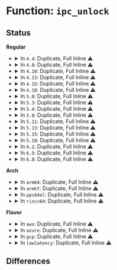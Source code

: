 # Function: <code>ipc_unlock</code>

## Status
<b>Regular</b>
<ul>
<li>
<details>
<summary>In <code>4.4</code>: Duplicate, Full Inline ⚠️</summary>

**Collision:** Static Duplication

**Inline:** Full

**Transformation:** False

**Instances:**

```
In ipc/util.c (ffffffff8132478a)
Location: ipc/util.h:183
Inline: True
Inline callers:
  - ipc/util.c:sysvipc_proc_stop
  - ipc/util.c:sysvipc_proc_next
  - ipc/util.c:ipcget
```
```
In ipc/shm.c (ffffffff81329fa3)
Location: ipc/util.h:183
Inline: True
Inline callers:
  - ipc/shm.c:shm_destroy
  - ipc/shm.c:shm_close
  - ipc/shm.c:do_shmat
```
</details>
</li>
<li>
<details>
<summary>In <code>4.8</code>: Duplicate, Full Inline ⚠️</summary>

**Collision:** Static Duplication

**Inline:** Full

**Transformation:** False

**Instances:**

```
In ipc/util.c (ffffffff8135937a)
Location: ipc/util.h:183
Inline: True
Inline callers:
  - ipc/util.c:sysvipc_proc_stop
  - ipc/util.c:sysvipc_proc_next
  - ipc/util.c:ipcget
```
```
In ipc/shm.c (ffffffff813602e9)
Location: ipc/util.h:183
Inline: True
Inline callers:
  - ipc/shm.c:do_shmat
  - ipc/shm.c:shm_close
  - ipc/shm.c:shm_destroy
```
</details>
</li>
<li>
<details>
<summary>In <code>4.10</code>: Duplicate, Full Inline ⚠️</summary>

**Collision:** Static Duplication

**Inline:** Full

**Transformation:** False

**Instances:**

```
In ipc/util.c (ffffffff8136f867)
Location: ipc/util.h:183
Inline: True
Inline callers:
  - ipc/util.c:sysvipc_proc_stop
  - ipc/util.c:sysvipc_proc_next
  - ipc/util.c:ipcget
```
```
In ipc/shm.c (ffffffff81376b00)
Location: ipc/util.h:183
Inline: True
Inline callers:
  - ipc/shm.c:do_shmat
  - ipc/shm.c:shm_close
  - ipc/shm.c:shm_destroy
```
</details>
</li>
<li>
<details>
<summary>In <code>4.13</code>: Duplicate, Full Inline ⚠️</summary>

**Collision:** Static Duplication

**Inline:** Full

**Transformation:** False

**Instances:**

```
In ipc/util.c (ffffffff81382d97)
Location: ipc/util.h:170
Inline: True
Inline callers:
  - ipc/util.c:sysvipc_proc_stop
  - ipc/util.c:sysvipc_proc_next
  - ipc/util.c:ipcget
```
```
In ipc/shm.c (ffffffff8138a6c0)
Location: ipc/util.h:170
Inline: True
Inline callers:
  - ipc/shm.c:do_shmat
  - ipc/shm.c:shm_close
  - ipc/shm.c:shm_destroy
```
</details>
</li>
<li>
<details>
<summary>In <code>4.15</code>: Duplicate, Full Inline ⚠️</summary>

**Collision:** Static Duplication

**Inline:** Full

**Transformation:** False

**Instances:**

```
In ipc/util.c (ffffffff813a6d37)
Location: ipc/util.h:184
Inline: True
Inline callers:
  - ipc/util.c:sysvipc_proc_stop
  - ipc/util.c:sysvipc_proc_next
  - ipc/util.c:ipcget
```
```
In ipc/shm.c (ffffffff813af836)
Location: ipc/util.h:184
Inline: True
Inline callers:
  - ipc/shm.c:do_shmat
  - ipc/shm.c:shm_close
  - ipc/shm.c:shm_destroy
```
</details>
</li>
<li>
<details>
<summary>In <code>4.18</code>: Duplicate, Full Inline ⚠️</summary>

**Collision:** Static Duplication

**Inline:** Full

**Transformation:** False

**Instances:**

```
In ipc/util.c (ffffffff813d6119)
Location: ipc/util.h:196
Inline: True
Inline callers:
  - ipc/util.c:sysvipc_proc_stop
  - ipc/util.c:sysvipc_proc_next
  - ipc/util.c:ipcget
```
```
In ipc/shm.c (ffffffff813df715)
Location: ipc/util.h:196
Inline: True
Inline callers:
  - ipc/shm.c:do_shmat
  - ipc/shm.c:shm_close
  - ipc/shm.c:shm_destroy
```
</details>
</li>
<li>
<details>
<summary>In <code>5.0</code>: Duplicate, Full Inline ⚠️</summary>

**Collision:** Static Duplication

**Inline:** Full

**Transformation:** False

**Instances:**

```
In ipc/util.c (ffffffff813f07c2)
Location: ipc/util.h:195
Inline: True
Inline callers:
  - ipc/util.c:sysvipc_proc_stop
  - ipc/util.c:sysvipc_proc_next
  - ipc/util.c:ipcget
```
```
In ipc/shm.c (ffffffff813f9e62)
Location: ipc/util.h:195
Inline: True
Inline callers:
  - ipc/shm.c:do_shmat
  - ipc/shm.c:shm_close
  - ipc/shm.c:shm_destroy
```
</details>
</li>
<li>
<details>
<summary>In <code>5.3</code>: Duplicate, Full Inline ⚠️</summary>

**Collision:** Static Duplication

**Inline:** Full

**Transformation:** False

**Instances:**

```
In ipc/util.c (ffffffff8141cae9)
Location: ipc/util.h:221
Inline: True
Inline callers:
  - ipc/util.c:sysvipc_proc_stop
  - ipc/util.c:sysvipc_proc_next
  - ipc/util.c:ipcget
```
```
In ipc/shm.c (ffffffff81426360)
Location: ipc/util.h:221
Inline: True
Inline callers:
  - ipc/shm.c:do_shmat
  - ipc/shm.c:shm_close
  - ipc/shm.c:shm_destroy
```
</details>
</li>
<li>
<details>
<summary>In <code>5.4</code>: Duplicate, Full Inline ⚠️</summary>

**Collision:** Static Duplication

**Inline:** Full

**Transformation:** False

**Instances:**

```
In ipc/util.c (ffffffff81436939)
Location: ipc/util.h:221
Inline: True
Inline callers:
  - ipc/util.c:sysvipc_proc_stop
  - ipc/util.c:sysvipc_proc_next
  - ipc/util.c:ipcget
```
```
In ipc/shm.c (ffffffff814400b0)
Location: ipc/util.h:221
Inline: True
Inline callers:
  - ipc/shm.c:do_shmat
  - ipc/shm.c:shm_close
  - ipc/shm.c:shm_destroy
```
</details>
</li>
<li>
<details>
<summary>In <code>5.8</code>: Duplicate, Full Inline ⚠️</summary>

**Collision:** Static Duplication

**Inline:** Full

**Transformation:** False

**Instances:**

```
In ipc/util.c (ffffffff81486d89)
Location: ipc/util.h:221
Inline: True
Inline callers:
  - ipc/util.c:sysvipc_proc_stop
  - ipc/util.c:sysvipc_proc_next
  - ipc/util.c:ipcget
```
```
In ipc/shm.c (ffffffff81490e59)
Location: ipc/util.h:221
Inline: True
Inline callers:
  - ipc/shm.c:do_shmat
  - ipc/shm.c:shmctl_down
  - ipc/shm.c:shm_close
  - ipc/shm.c:shm_destroy
```
</details>
</li>
<li>
<details>
<summary>In <code>5.11</code>: Duplicate, Full Inline ⚠️</summary>

**Collision:** Static Duplication

**Inline:** Full

**Transformation:** False

**Instances:**

```
In ipc/util.c (ffffffff814a3d80)
Location: ipc/util.h:221
Inline: True
Inline callers:
  - ipc/util.c:sysvipc_proc_stop
  - ipc/util.c:sysvipc_proc_next
  - ipc/util.c:ipcget
```
```
In ipc/shm.c (ffffffff814ae5bb)
Location: ipc/util.h:221
Inline: True
Inline callers:
  - ipc/shm.c:do_shmat
  - ipc/shm.c:shmctl_down
  - ipc/shm.c:shm_close
  - ipc/shm.c:shm_destroy
```
</details>
</li>
<li>
<details>
<summary>In <code>5.13</code>: Duplicate, Full Inline ⚠️</summary>

**Collision:** Static Duplication

**Inline:** Full

**Transformation:** False

**Instances:**

```
In ipc/util.c (ffffffff814aa360)
Location: ipc/util.h:221
Inline: True
Inline callers:
  - ipc/util.c:sysvipc_proc_stop
  - ipc/util.c:sysvipc_proc_next
  - ipc/util.c:ipcget
```
```
In ipc/shm.c (ffffffff814b43e8)
Location: ipc/util.h:221
Inline: True
Inline callers:
  - ipc/shm.c:do_shmat
  - ipc/shm.c:shmctl_down
  - ipc/shm.c:shm_close
  - ipc/shm.c:shm_destroy
```
</details>
</li>
<li>
<details>
<summary>In <code>5.15</code>: Duplicate, Full Inline ⚠️</summary>

**Collision:** Static Duplication

**Inline:** Full

**Transformation:** False

**Instances:**

```
In ipc/util.c (ffffffff81502849)
Location: ipc/util.h:224
Inline: True
Inline callers:
  - ipc/util.c:sysvipc_proc_stop
  - ipc/util.c:sysvipc_proc_next
  - ipc/util.c:ipcget
```
```
In ipc/shm.c (ffffffff8150ca95)
Location: ipc/util.h:224
Inline: True
Inline callers:
  - ipc/shm.c:do_shmat
  - ipc/shm.c:exit_shm
  - ipc/shm.c:shm_close
  - ipc/shm.c:shm_destroy
```
</details>
</li>
<li>
<details>
<summary>In <code>5.19</code>: Duplicate, Full Inline ⚠️</summary>

**Collision:** Static Duplication

**Inline:** Full

**Transformation:** False

**Instances:**

```
In ipc/util.c (ffffffff81593463)
Location: ipc/util.h:224
Inline: True
Inline callers:
  - ipc/util.c:sysvipc_proc_stop
  - ipc/util.c:sysvipc_proc_next
  - ipc/util.c:ipcget
```
```
In ipc/shm.c (ffffffff8159ea23)
Location: ipc/util.h:224
Inline: True
Inline callers:
  - ipc/shm.c:do_shmat
  - ipc/shm.c:shmctl_down
  - ipc/shm.c:exit_shm
  - ipc/shm.c:shm_close
  - ipc/shm.c:shm_destroy
```
</details>
</li>
<li>
<details>
<summary>In <code>6.2</code>: Duplicate, Full Inline ⚠️</summary>

**Collision:** Static Duplication

**Inline:** Full

**Transformation:** False

**Instances:**

```
In ipc/util.c (ffffffff8163be33)
Location: ipc/util.h:224
Inline: True
Inline callers:
  - ipc/util.c:sysvipc_proc_stop
  - ipc/util.c:sysvipc_proc_next
  - ipc/util.c:ipcget
```
```
In ipc/shm.c (ffffffff816480e3)
Location: ipc/util.h:224
Inline: True
Inline callers:
  - ipc/shm.c:do_shmat
  - ipc/shm.c:shmctl_down
  - ipc/shm.c:exit_shm
  - ipc/shm.c:__shm_close
  - ipc/shm.c:shm_destroy
  - ipc/shm.c:__shm_open
  - ipc/shm.c:__shm_open
```
</details>
</li>
<li>
<details>
<summary>In <code>6.5</code>: Duplicate, Full Inline ⚠️</summary>

**Collision:** Static Duplication

**Inline:** Full

**Transformation:** False

**Instances:**

```
In ipc/util.c (ffffffff816742e3)
Location: ipc/util.h:222
Inline: True
Inline callers:
  - ipc/util.c:sysvipc_proc_stop
  - ipc/util.c:sysvipc_proc_next
  - ipc/util.c:ipcget
```
```
In ipc/shm.c (ffffffff8168060f)
Location: ipc/util.h:222
Inline: True
Inline callers:
  - ipc/shm.c:do_shmat
  - ipc/shm.c:shmctl_down
  - ipc/shm.c:exit_shm
  - ipc/shm.c:__shm_close
  - ipc/shm.c:shm_destroy
  - ipc/shm.c:__shm_open
  - ipc/shm.c:__shm_open
```
</details>
</li>
<li>
<details>
<summary>In <code>6.8</code>: Duplicate, Full Inline ⚠️</summary>

**Collision:** Static Duplication

**Inline:** Full

**Transformation:** False

**Instances:**

```
In ipc/util.c (ffffffff816b06a3)
Location: ipc/util.h:223
Inline: True
Inline callers:
  - ipc/util.c:sysvipc_proc_stop
  - ipc/util.c:sysvipc_proc_next
  - ipc/util.c:ipcget
```
```
In ipc/shm.c (ffffffff816bca2e)
Location: ipc/util.h:223
Inline: True
Inline callers:
  - ipc/shm.c:do_shmat
  - ipc/shm.c:shmctl_down
  - ipc/shm.c:exit_shm
  - ipc/shm.c:__shm_close
  - ipc/shm.c:shm_destroy
  - ipc/shm.c:__shm_open
  - ipc/shm.c:__shm_open
```
</details>
</li>
</ul>
<b>Arch</b>
<ul>
<li>
<details>
<summary>In <code>arm64</code>: Duplicate, Full Inline ⚠️</summary>

**Collision:** Static Duplication

**Inline:** Full

**Transformation:** False

**Instances:**

```
In ipc/util.c (ffff80001051cb8c)
Location: ipc/util.h:221
Inline: True
Inline callers:
  - ipc/util.c:sysvipc_proc_stop
  - ipc/util.c:sysvipc_proc_next
  - ipc/util.c:ipcget
```
```
In ipc/shm.c (ffff800010528918)
Location: ipc/util.h:221
Inline: True
Inline callers:
  - ipc/shm.c:do_shmat
  - ipc/shm.c:shm_close
  - ipc/shm.c:shm_destroy
```
</details>
</li>
<li>
<details>
<summary>In <code>armhf</code>: Duplicate, Full Inline ⚠️</summary>

**Collision:** Static Duplication

**Inline:** Full

**Transformation:** False

**Instances:**

```
In ipc/util.c (c06d8f84)
Location: ipc/util.h:221
Inline: True
Inline callers:
  - ipc/util.c:sysvipc_proc_stop
  - ipc/util.c:sysvipc_proc_next
  - ipc/util.c:ipcget
```
```
In ipc/shm.c (c06e1d64)
Location: ipc/util.h:221
Inline: True
Inline callers:
  - ipc/shm.c:do_shmat
  - ipc/shm.c:shm_close
  - ipc/shm.c:shm_destroy
  - ipc/shm.c:__shm_open
  - ipc/shm.c:__shm_open
```
</details>
</li>
<li>
<details>
<summary>In <code>ppc64el</code>: Duplicate, Full Inline ⚠️</summary>

**Collision:** Static Duplication

**Inline:** Full

**Transformation:** False

**Instances:**

```
In ipc/util.c (c000000000666100)
Location: ipc/util.h:221
Inline: True
Inline callers:
  - ipc/util.c:sysvipc_proc_stop
  - ipc/util.c:sysvipc_proc_next
  - ipc/util.c:ipcget
```
```
In ipc/shm.c (c000000000673370)
Location: ipc/util.h:221
Inline: True
Inline callers:
  - ipc/shm.c:do_shmat
  - ipc/shm.c:shm_close
  - ipc/shm.c:shm_destroy
```
</details>
</li>
<li>
<details>
<summary>In <code>riscv64</code>: Duplicate, Full Inline ⚠️</summary>

**Collision:** Static Duplication

**Inline:** Full

**Transformation:** False

**Instances:**

```
In ipc/util.c (ffffffe0003849c6)
Location: ipc/util.h:221
Inline: True
Inline callers:
  - ipc/util.c:sysvipc_proc_stop
  - ipc/util.c:sysvipc_proc_next
  - ipc/util.c:ipcget
```
```
In ipc/shm.c (ffffffe00038beb6)
Location: ipc/util.h:221
Inline: True
Inline callers:
  - ipc/shm.c:do_shmat
  - ipc/shm.c:shm_close
  - ipc/shm.c:shm_destroy
```
</details>
</li>
</ul>
<b>Flavor</b>
<ul>
<li>
<details>
<summary>In <code>aws</code>: Duplicate, Full Inline ⚠️</summary>

**Collision:** Static Duplication

**Inline:** Full

**Transformation:** False

**Instances:**

```
In ipc/util.c (ffffffff8142ef19)
Location: ipc/util.h:221
Inline: True
Inline callers:
  - ipc/util.c:sysvipc_proc_stop
  - ipc/util.c:sysvipc_proc_next
  - ipc/util.c:ipcget
```
```
In ipc/shm.c (ffffffff81438690)
Location: ipc/util.h:221
Inline: True
Inline callers:
  - ipc/shm.c:do_shmat
  - ipc/shm.c:shm_close
  - ipc/shm.c:shm_destroy
```
</details>
</li>
<li>
<details>
<summary>In <code>azure</code>: Duplicate, Full Inline ⚠️</summary>

**Collision:** Static Duplication

**Inline:** Full

**Transformation:** False

**Instances:**

```
In ipc/util.c (ffffffff8141f999)
Location: ipc/util.h:221
Inline: True
Inline callers:
  - ipc/util.c:sysvipc_proc_stop
  - ipc/util.c:sysvipc_proc_next
  - ipc/util.c:ipcget
```
```
In ipc/shm.c (ffffffff81429100)
Location: ipc/util.h:221
Inline: True
Inline callers:
  - ipc/shm.c:do_shmat
  - ipc/shm.c:shm_close
  - ipc/shm.c:shm_destroy
```
</details>
</li>
<li>
<details>
<summary>In <code>gcp</code>: Duplicate, Full Inline ⚠️</summary>

**Collision:** Static Duplication

**Inline:** Full

**Transformation:** False

**Instances:**

```
In ipc/util.c (ffffffff8142b0b9)
Location: ipc/util.h:221
Inline: True
Inline callers:
  - ipc/util.c:sysvipc_proc_stop
  - ipc/util.c:sysvipc_proc_next
  - ipc/util.c:ipcget
```
```
In ipc/shm.c (ffffffff81434830)
Location: ipc/util.h:221
Inline: True
Inline callers:
  - ipc/shm.c:do_shmat
  - ipc/shm.c:shm_close
  - ipc/shm.c:shm_destroy
```
</details>
</li>
<li>
<details>
<summary>In <code>lowlatency</code>: Duplicate, Full Inline ⚠️</summary>

**Collision:** Static Duplication

**Inline:** Full

**Transformation:** False

**Instances:**

```
In ipc/util.c (ffffffff81441e30)
Location: ipc/util.h:221
Inline: True
Inline callers:
  - ipc/util.c:sysvipc_proc_stop
  - ipc/util.c:sysvipc_proc_next
  - ipc/util.c:ipcget
```
```
In ipc/shm.c (ffffffff8144b965)
Location: ipc/util.h:221
Inline: True
Inline callers:
  - ipc/shm.c:do_shmat
  - ipc/shm.c:shm_close
  - ipc/shm.c:shm_destroy
```
</details>
</li>
</ul>

## Differences
